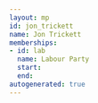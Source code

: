 ```yaml
---
layout: mp
id: jon_trickett
name: Jon Trickett
memberships:
- id: lab
  name: Labour Party
  start: 
  end: 
autogenerated: true
---
```

